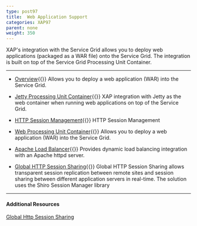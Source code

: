 ```yaml
---
type: post97
title:  Web Application Support
categories: XAP97
parent: none
weight: 350
---
```




XAP's integration with the Service Grid allows you to deploy web applications (packaged as a WAR file) onto the Service Grid. The integration is built on top of the Service Grid Processing Unit Container.


<hr/>

- [Overview](./web-application-support.html){{<wbr>}}
Allows you to deploy a web application (WAR) into the Service Grid.

- [Jetty Processing Unit Container](./web-jetty-processing-unit-container.html){{<wbr>}}
XAP integration with Jetty as the web container when running web applications on top of the Service Grid.

- [HTTP Session Management](./http-session-management.html){{<wbr>}}
HTTP Session Management

- [Web Processing Unit Container](./web-processing-unit-container.html){{<wbr>}}
Allows you to deploy a web application (WAR) into the Service Grid.

- [Apache Load Balancer](./apache-load-balancer-agent.html){{<wbr>}}
Provides dynamic load balancing integration with an Apache httpd server.

- [Global HTTP Session Sharing](./global-http-session-sharing.html){{<wbr>}}
Global HTTP Session Sharing allows transparent session replication between remote sites and session sharing between different application servers in real-time. The solution uses the Shiro Session Manager library
<hr/>

#### Additional Resources

[Global Http Session Sharing](http://www.slideboom.com/presentations/631622/Global-Http-Session-Sharing-V2)

